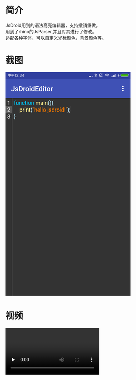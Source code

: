 # 简介
JsDroid用到的语法高亮编辑器，支持撤销重做。<br>
用到了rhino的JsParser,并且对其进行了修改。<br>
适配各种字体，可以自定义光标颜色，背景颜色等。
# 截图
![](https://github.com/980008027/JsDroidEditor/raw/master/capture.jpg)
# 视频
<video id="video" controls="" preload="none">
  <source id="mp4" src="https://github.com/980008027/JsDroidEditor/raw/master/video.mp4" type="video/mp4">
  <p>Your user agent does not support the HTML5 Video element.</p>
</video>